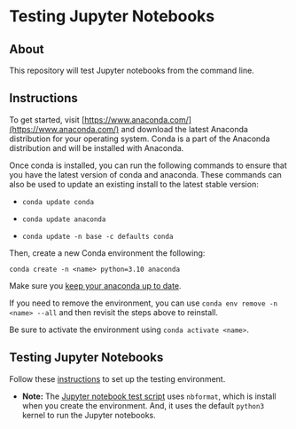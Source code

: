 # Testing Jupyter Notebooks

## About

This repository will test Jupyter notebooks from the command line.

## Instructions

To get started, visit [https://www.anaconda.com/](https://www.anaconda.com/) and download the latest Anaconda distribution for your operating system. Conda is a part of the Anaconda distribution and will be installed with Anaconda.

Once conda is installed, you can run the following commands to ensure that you have the latest version of conda and anaconda. These commands can also be used to update an existing install to the latest stable version:

* `conda update conda`

* `conda update anaconda`

* `conda update -n base -c defaults conda`

Then, create a new Conda environment the following:

```shell
conda create -n <name> python=3.10 anaconda
```

Make sure you [keep your anaconda up to date](https://www.anaconda.com/blog/keeping-anaconda-date).

If you need to remove the environment, you can use `conda env remove -n <name> --all` and then revisit the steps above to reinstall.

Be sure to activate the environment using `conda activate <name>`.

## Testing Jupyter Notebooks

Follow these [instructions](utils/jn_test/README.md) to set up the testing environment.

* **Note:** The [Jupyter notebook test script](utils/jn_test/src/jntest/jn_testing.py) uses `nbformat`, which is install when you create the environment. And, it uses the default `python3` kernel to run the Jupyter notebooks.
